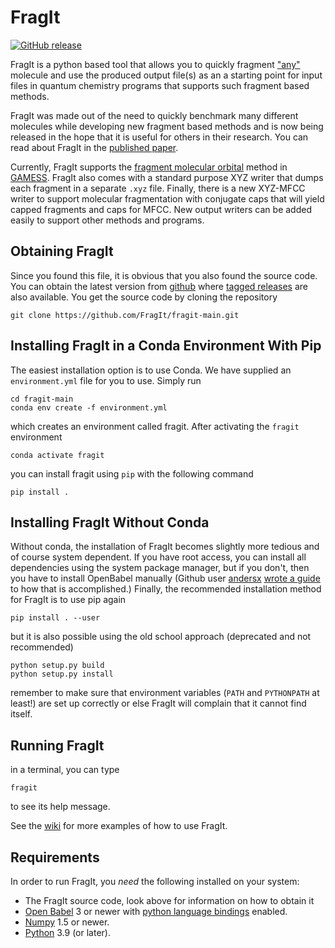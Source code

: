 # FragIt

[![GitHub release](https://img.shields.io/github/release/FragIt/fragit-main.svg?style=flat)](https://github.com/FragIt/fragit-main/releases)

FragIt is a python based tool that allows you to quickly fragment ["any"](http://openbabel.org/docs/2.3.0/FileFormats/Overview.html) molecule and use the produced output file(s) as an a starting point for input files in quantum chemistry programs that supports such fragment based methods.

FragIt was made out of the need to quickly benchmark many different molecules while developing new fragment based methods and is now being released in the hope that it is useful for others in their research. You can read about FragIt in the [published paper](http://www.plosone.org/article/info%3Adoi%2F10.1371%2Fjournal.pone.0044480).

Currently, FragIt supports the [fragment molecular orbital](http://en.wikipedia.org/wiki/Fragment_Molecular_Orbital) method in [GAMESS](http://www.msg.ameslab.gov/gamess/index.html). FragIt also comes with a standard purpose XYZ writer that dumps each fragment in a separate `.xyz` file. Finally, there is a new XYZ-MFCC writer to support molecular fragmentation with conjugate caps that will yield capped fragments and caps for MFCC. New output writers can be added easily to support other methods and programs.

## Obtaining FragIt

Since you found this file, it is obvious that you also found the source code. You can obtain the latest version from [github](https://www.github.com/FragIt/fragit-main) where [tagged releases](https://github.com/FragIt/fragit-main/releases) are also available.
You get the source code by cloning the repository

    git clone https://github.com/FragIt/fragit-main.git

## Installing FragIt in a Conda Environment With Pip
The easiest installation option is to use Conda.
We have supplied an `environment.yml` file for you to use.
Simply run

    cd fragit-main
    conda env create -f environment.yml

which creates an environment called fragit.
After activating the `fragit` environment

    conda activate fragit

you can install fragit using `pip` with the following command

    pip install .

## Installing FragIt Without Conda
Without conda, the installation of FragIt becomes slightly more
tedious and of course system dependent.
If you have root access, you can install all dependencies using
the system package manager, but if you don't, then you have to
install OpenBabel manually
(Github user [andersx](https://github.com/andersx) [wrote a guide](http://combichem.blogspot.dk/2013/12/compiling-open-babel-with-python.html) to how that is accomplished.)
Finally, the recommended installation method for FragIt is to use pip again 

    pip install . --user

but it is also possible using the old school approach (deprecated and not recommended)

    python setup.py build
    python setup.py install

remember to make sure that environment variables (`PATH` and `PYTHONPATH` at least!) are
set up correctly or else FragIt will complain that it cannot find itself.

## Running FragIt

in a terminal, you can type

    fragit

to see its help message.

See the [wiki](https://www.github.com/FragIt/fragit-main/wiki) for more examples of how to use FragIt.

## Requirements

In order to run FragIt, you *need* the following installed on your system:

* The FragIt source code, look above for information on how to obtain it
* [Open Babel](http://www.openbabel.org) 3 or newer with [python language bindings](http://openbabel.org/docs/dev/Installation/install.html#compile-language-bindings) enabled.
* [Numpy](http://numpy.scipy.org) 1.5 or newer.
* [Python](http://www.python.org) 3.9 (or later).
